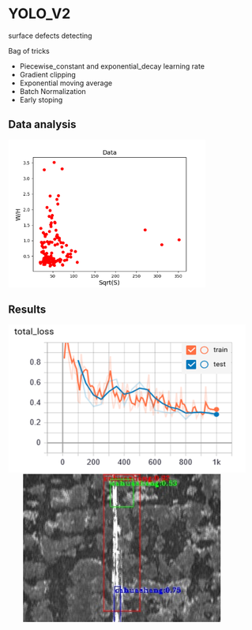 # YOLO_V2
surface defects detecting     

Bag of tricks
- Piecewise_constant and exponential_decay learning rate
- Gradient clipping
- Exponential moving average
- Batch Normalization
- Early stoping

## Data analysis
<img src="https://github.com/baobeila/YOLO_V2/blob/master/images/scale.png" width="400" height="300" /><br/>
## Results
<img src="https://github.com/baobeila/YOLO_V2/blob/master/images/final.PNG" width="480" height="300" /><br/>
<img src="https://github.com/baobeila/YOLO_V2/blob/master/images/photo_7.jpg" width="400" height="300" style="margin-left:30px;"/><br/>

